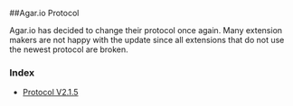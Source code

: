 ##Agar.io Protocol

Agar.io has decided to change their protocol once again. Many extension makers are not happy with the update since all extensions that do not use the newest protocol are broken.

### Index
 - [Protocol V2.1.5](protocol-v2.1.5.md)
